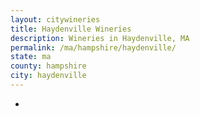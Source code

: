 ```yaml
---
layout: citywineries
title: Haydenville Wineries
description: Wineries in Haydenville, MA
permalink: /ma/hampshire/haydenville/
state: ma
county: hampshire
city: haydenville
---
```

-
